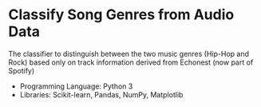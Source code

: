 # Classify Song Genres from Audio Data
 The classifier to distinguish between the two music genres (Hip-Hop and Rock) based only on track information derived from Echonest (now part of Spotify)

* Programming Language: Python 3
* Libraries: Scikit-learn, Pandas, NumPy, Matplotlib